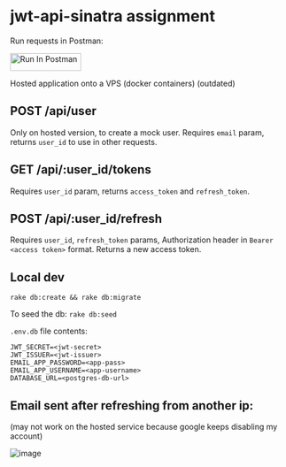 # jwt-api-sinatra assignment

Run requests in Postman:

[<img src="https://run.pstmn.io/button.svg" alt="Run In Postman" style="width: 128px; height: 32px;">](https://god.gw.postman.com/run-collection/34454879-47cdf2ae-e410-475c-994c-ab76f34dee56?action=collection%2Ffork&source=rip_markdown&collection-url=entityId%3D34454879-47cdf2ae-e410-475c-994c-ab76f34dee56%26entityType%3Dcollection%26workspaceId%3D3aa4d990-fe59-4d29-bfac-8d664e6f37dc)

Hosted application onto a VPS (docker containers) (outdated)

## POST /api/user
Only on hosted version, to create a mock user. Requires `email` param, returns `user_id` to use in other requests.

## GET /api/:user_id/tokens
Requires `user_id` param, returns `access_token` and `refresh_token`.

## POST /api/:user_id/refresh
Requires `user_id`, `refresh_token` params, Authorization header in `Bearer <access token>` format. Returns a new access token.

## Local dev

`rake db:create && rake db:migrate`

To seed the db: `rake db:seed`

`.env.db` file contents:

```
JWT_SECRET=<jwt-secret>
JWT_ISSUER=<jwt-issuer>
EMAIL_APP_PASSWORD=<app-pass>
EMAIL_APP_USERNAME=<app-username>
DATABASE_URL=<postgres-db-url>
```

## Email sent after refreshing from another ip:

(may not work on the hosted service because google keeps disabling my account)

![image](https://github.com/user-attachments/assets/862dc38e-489e-400e-9ed3-5195f32939ae)
